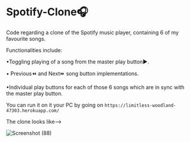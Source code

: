 # Spotify-Clone🎧


Code regarding a clone of the Spotify music player, containing 6 of my favourite songs.

Functionalities include:

•Toggling playing of a song from the master play button▶️.

• Previous⏪ and Next⏩ song button implementations.

•Individual play buttons for each of those 6 songs which are in sync with the master play button.

You can run it on it your PC by going on
```https://limitless-woodland-47303.herokuapp.com/```

The clone looks like-->

![Screenshot (88)](https://user-images.githubusercontent.com/100342306/185338412-c602ad87-3ecf-4729-a085-db944d775e4d.png)


